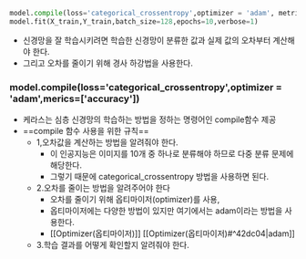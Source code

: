 
```python
model.compile(loss='categorical_crossentropy',optimizer = 'adam', metrics=['accuracy'])
model.fit(X_train,Y_train,batch_size=128,epochs=10,verbose=1)

```
- 신경망을 잘 학습시키려면 학습한 신경망이 분류한 값과 실제 값의 오차부터 계산해야 한다.
- 그리고 오차를 줄이기 위해 경사 하강법을 사용한다.

### model.compile(loss='categorical_crossentropy',optimizer = 'adam',merics=\['accuracy'])
- 케라스는 심층 신경망의 학습하는 방법을 정하는 명령어인 compile함수 제공
- ==compile 함수 사용을 위한 규칙==
	- 1,오차값을 계산하는 방법을 알려줘야 한다.
		- 이 인공지능은 이미지를 10개 중 하나로 분류해야 하므로 다중 분류 문제에 해당한다.
		- 그렇기 때문에 categorical_crossentropy 방법을 사용하면 된다.
	- 2.오차를 줄이는 방법을 알려주어야 한다
		- 오차를 줄이기 위해 옵티마이저(optimizer)를 사용,
		- 옵티마이저에는 다양한 방법이 있지만 여기에서는 adam이라는 방법을 사용한다.
		- [[Optimizer(옵티마이저)]] [[Optimizer(옵티마이저)#^42dc04|adam]]
	- 3.학습 결과를 어떻게 확인할지 알려줘야 한다.
	